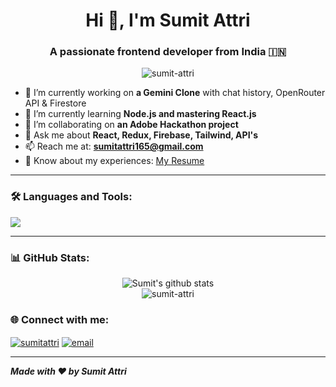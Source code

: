 <h1 align="center">Hi 👋, I'm Sumit Attri</h1>
<h3 align="center">A passionate frontend developer from India 🇮🇳</h3>

<p align="center">
  <img src="https://komarev.com/ghpvc/?username=sumit-attri&label=Profile%20views&color=0e75b6&style=flat" alt="sumit-attri" />
</p>

- 🔭 I’m currently working on **a Gemini Clone** with chat history, OpenRouter API & Firestore  
- 🌱 I’m currently learning **Node.js and mastering React.js**  
- 👯 I’m collaborating on **an Adobe Hackathon project**  
- 💬 Ask me about **React, Redux, Firebase, Tailwind, API's**  
- 📫 Reach me at: **sumitattri165@gmail.com**  
- 📄 Know about my experiences: [My Resume](https://drive.google.com/file/d/1WirRPCUpJ9hQdvNw2VD0u7wrUcckphP2/view?usp=sharing)

---

### 🛠️ Languages and Tools:

<p align="left">
  <img src="https://skillicons.dev/icons?i=html,css,js,react,redux,tailwind,firebase,vercel,git,github,cpp" />
</p>

---

### 📊 GitHub Stats:

<p align="center">
  <img src="https://github-readme-stats.vercel.app/api?username=SumiAttri&show_icons=true&theme=radical" alt="Sumit's github stats" />
  <br />
  <img src="https://github-readme-streak-stats.herokuapp.com/?user=SumiAttri&theme=radical" alt="sumit-attri" />
</p>

### 🌐 Connect with me:

<p align="left">
  <a href="https://linkedin.com/in/sumit-attri" target="blank"><img align="center" src="https://skillicons.dev/icons?i=linkedin" alt="sumitattri" /></a>
  <a href="mailto:sumitattri165@gmail.com" target="blank"><img align="center" src="https://skillicons.dev/icons?i=gmail" alt="email" /></a>
</p>

---

_**Made with ❤️ by Sumit Attri**_
